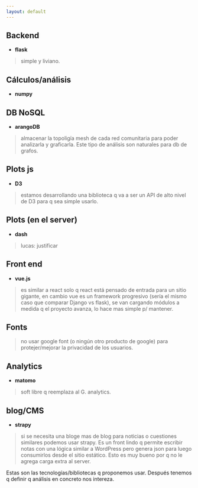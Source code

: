```yaml
---
layout: default
---
```


## Backend
* **flask**
> simple y liviano.

## Cálculos/análisis
* **numpy**

## DB NoSQL
* **arangoDB**
> almacenar la topoligía mesh de cada red comunitaria para poder analizarla y graficarla. Este tipo de análisis son naturales para db de grafos.

## Plots js
* **D3**
> estamos desarrollando una biblioteca q va a ser un API de alto nivel de D3 para q sea simple usarlo.

## Plots (en el server)
* **dash**
> lucas: justificar

## Front end
* **vue.js**
> es similar a react solo q react está pensado de entrada para un sitio gigante, en cambio vue es un framework progresivo (sería el mismo caso que comparar Django vs flask), se van cargando módulos a medida q el proyecto avanza, lo hace mas simple p/ mantener.

## Fonts
> no usar google font (o ningún otro producto de google) para protejer/mejorar  la privacidad de los usuarios.

## Analytics
* **matomo**
> soft libre q reemplaza al G. analytics.

## blog/CMS
* **strapy**
> si se necesita una bloge mas de blog para noticias o cuestiones similares podemos usar strapy. Es un front lindo q permite escribir notas con una lógica similar a WordPress pero genera json para luego consumirlos desde el sitio estático. Esto es muy bueno por q no le agrega carga extra al server.

Estas son las tecnologías/bibliotecas q proponemos usar. Después tenemos q definir q análisis en concreto nos intereza.
